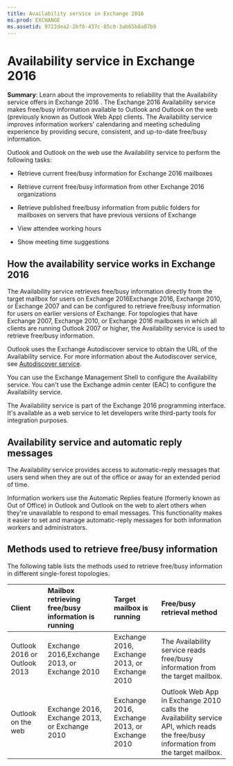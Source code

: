 ```yaml
---
title: Availability service in Exchange 2016
ms.prod: EXCHANGE
ms.assetid: 9722dea2-2bf8-437c-85c0-3ab65b8a07b9
---
```



# Availability service in Exchange 2016
 **Summary**: Learn about the improvements to reliability that the Availability service offers in Exchange 2016 .
The Exchange 2016 Availability service makes free/busy information available to Outlook and Outlook on the web (previously known as Outlook Web App) clients. The Availability service improves information workers' calendaring and meeting scheduling experience by providing secure, consistent, and up-to-date free/busy information.
  
    
    

Outlook and Outlook on the web use the Availability service to perform the following tasks:
- Retrieve current free/busy information for Exchange 2016 mailboxes
    
  
- Retrieve current free/busy information from other Exchange 2016 organizations
    
  
- Retrieve published free/busy information from public folders for mailboxes on servers that have previous versions of Exchange 
    
  
- View attendee working hours
    
  
- Show meeting time suggestions
    
  

## How the availability service works in Exchange 2016
<a name="overview"> </a>

The Availability service retrieves free/busy information directly from the target mailbox for users on Exchange 2016Exchange 2016, Exchange 2010, or Exchange 2007 and can be configured to retrieve free/busy information for users on earlier versions of Exchange. For topologies that have Exchange 2007, Exchange 2010, or Exchange 2016 mailboxes in which all clients are running Outlook 2007 or higher, the Availability service is used to retrieve free/busy information.
  
    
    
Outlook uses the Exchange Autodiscover service to obtain the URL of the Availability service. For more information about the Autodiscover service, see  [Autodiscover service](autodiscover-service.md).
  
    
    
You can use the Exchange Management Shell to configure the Availability service. You can't use the Exchange admin center (EAC) to configure the Availability service.
  
    
    
The Availability service is part of the Exchange 2016 programming interface. It's available as a web service to let developers write third-party tools for integration purposes.
  
    
    

## Availability service and automatic reply messages
<a name="infoaboutawaystatus"> </a>

The Availability service provides access to automatic-reply messages that users send when they are out of the office or away for an extended period of time.
  
    
    
Information workers use the Automatic Replies feature (formerly known as Out of Office) in Outlook and Outlook on the web to alert others when they're unavailable to respond to email messages. This functionality makes it easier to set and manage automatic-reply messages for both information workers and administrators.
  
    
    

## Methods used to retrieve free/busy information
<a name="methodstoretrivefbinfo"> </a>

The following table lists the methods used to retrieve free/busy information in different single-forest topologies.
  
    
    


|**Client**|**Mailbox retrieving free/busy information is running**|**Target mailbox is running**|**Free/busy retrieval method**|
|:-----|:-----|:-----|:-----|
|Outlook 2016 or Outlook 2013  <br/> |Exchange 2016,Exchange 2013, or Exchange 2010  <br/> |Exchange 2016, Exchange 2013, or Exchange 2010  <br/> |The Availability service reads free/busy information from the target mailbox.  <br/> |
|Outlook on the web  <br/> |Exchange 2016, Exchange 2013, or Exchange 2010  <br/> |Exchange 2016, Exchange 2013, or Exchange 2010  <br/> |Outlook Web App in Exchange 2010 calls the Availability service API, which reads the free/busy information from the target mailbox.  <br/> |
   

